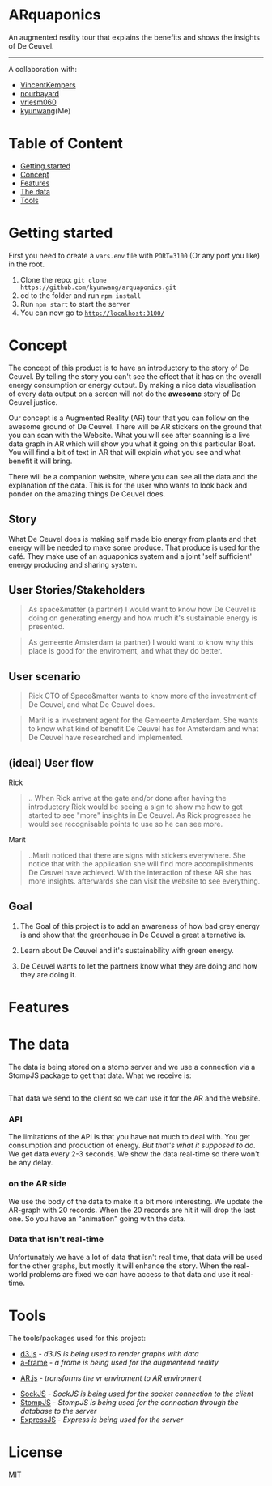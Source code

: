 # ARquaponics
An augmented reality tour that explains the benefits and shows the insights of De Ceuvel.

------------------------------------


A collaboration with:
- [VincentKempers](https://github.com/VincentKempers)
- [nourbayard](https://github.com/nourbayard)
- [vriesm060](https://github.com/vriesm060)
- [kyunwang](https://github.com/kyunwang)(Me)

# Table of Content
- [Getting started](#getting-started)
- [Concept](#concept)
- [Features](#features)
- [The data](#the-data)
- [Tools](#tools)

# Getting started
<!-- You will need the following: -->
First you need to create a `vars.env` file with `PORT=3100` (Or any port you like) in the root.

1. Clone the repo: `git clone https://github.com/kyunwang/arquaponics.git`
2. cd to the folder and run `npm install`
3. Run `npm start` to start the server
4. You can now go to [`http://localhost:3100/`](http://localhost:3100/)

# Concept
The concept of this product is to have an introductory to the story of De Ceuvel. By telling the story you can't see the effect that it has on the overall energy consumption or energy output. By making a nice data visualisation of every data output on a screen will not do the **awesome** story of De Ceuvel justice.

Our concept is a Augmented Reality (AR) tour that you can follow on the awesome ground of De Ceuvel. There will be AR stickers on the ground that you can scan with the Website. What you will see after scanning is a live data graph in AR which will show you what it going on this particular Boat. You will find a bit of text in AR that will explain what you see and what benefit it will bring.

There will be a companion website, where you can see all the data and the explanation of the data. This is for the user who wants to look back and ponder on the amazing things De Ceuvel does.

## Story
What De Ceuvel does is making self made bio energy from plants and that energy will be needed to make some produce. That produce is used for the café. They make use of an aquaponics system and a joint 'self sufficient' energy producing and sharing system.

## User Stories/Stakeholders
> As space&matter (a partner) I would want to know how De Ceuvel is doing on generating energy and how much it's sustainable energy is presented.

> As gemeente Amsterdam (a partner) I would want to know why this place is good for the enviroment, and what they do better.

## User scenario
> Rick CTO of Space&matter wants to know more of the investment of De Ceuvel, and what De Ceuvel does.

> Marit is a investment agent for the Gemeente Amsterdam. She wants to know what kind of benefit De Ceuvel has for Amsterdam and what De Ceuvel have researched and implemented.

## (ideal) User flow
Rick
> .. When Rick arrive at the gate and/or done after having the introductory Rick would be seeing a sign to show me how to get started to see "more" insights in De Ceuvel. As Rick progresses he would see recognisable points to use so he can see more.


Marit
> ..Marit noticed that there are signs with stickers everywhere. She notice that with the application she will find more accomplishments De Ceuvel have achieved. With the interaction of these AR she has more insights. afterwards she can visit the website to see everything.

## Goal
1. The Goal of this project is to add an awareness of how bad grey energy is and show that the greenhouse in De Ceuvel a great alternative is.

2. Learn about De Ceuvel and it's sustainability with green energy.

3. De Ceuvel wants to let the partners know what they are doing and how they are doing it.

# Features


# The data
<!-- data life cycle? data retention/database ? -->
The data is being stored on a stomp server and we use a connection via a StompJS package to get that data. What we receive is:

<!-- example data -->
```

```
That data we send to the client so we can use it for the AR and the website.

### API
<!-- Api: limitations, rate limit? not applied ?  -->
The limitations of the API is that you have not much to deal with. You get consumption and production of energy. _But that's what it supposed to do_. We get data every 2-3 seconds. We show the data real-time so there won't be any delay.

### on the AR side
We use the body of the data to make it a bit more interesting. We update the AR-graph with 20 records. When the 20 records are hit it will drop the last one. So you have an "animation" going with the data.

### Data that isn't real-time
Unfortunately we have a lot of data that isn't real time, that data will be used for the other graphs, but mostly it will enhance the story. When the real-world problems are fixed we can have access to that data and use it real-time.

# Tools
The tools/packages used for this project:
* [d3.js](https://github.com/d3) - _d3JS is being used to render graphs with data_
* [a-frame](https://aframe.io/) - _a frame is being used for the augmentend reality_
- [AR.js](https://github.com/jeromeetienne/AR.js) - _transforms the vr enviroment to AR enviroment_
* [SockJS](https://github.com/sockjs) - _SockJS is being used for the socket connection to the client_
* [StompJS](https://www.npmjs.com/package/stompjs) - _StompJS is being used for the connection through the database to the server_
* [ExpressJS](https://expressjs.com/) - _Express is being used for the server_
# License
MIT
